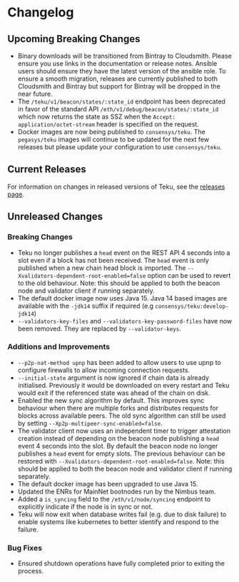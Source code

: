 # Changelog

## Upcoming Breaking Changes
- Binary downloads will be transitioned from Bintray to Cloudsmith.  Please ensure you use links in the documentation or release notes.
  Ansible users should ensure they have the latest version of the ansible role.
  To ensure a smooth migration, releases are currently published to both Cloudsmith and Bintray but support for Bintray will be dropped in the near future.
- The `/teku/v1/beacon/states/:state_id` endpoint has been deprecated in favor of the standard API `/eth/v1/debug/beacon/states/:state_id` which now returns the state as SSZ when the `Accept: application/octet-stream` header is specified on the request.
- Docker images are now being published to `consensys/teku`. The `pegasys/teku` images will continue to be updated for the next few releases but please update your configuration to use `consensys/teku`.

## Current Releases
For information on changes in released versions of Teku, see the [releases page](https://github.com/ConsenSys/teku/releases).

## Unreleased Changes

### Breaking Changes
- Teku no longer publishes a `head` event on the REST API 4 seconds into a slot even if a block has not been received. The `head` event is only published when a new
  chain head block is imported. The `--Xvalidators-dependent-root-enabled=false` option can be used to revert to the old behaviour.
  Note: this should be applied to both the beacon node and validator client if running separately.
- The default docker image now uses Java 15. Java 14 based images are available with the `-jdk14` suffix if required (e.g `consensys/teku:develop-jdk14`)
- `--validators-key-files` and `--validators-key-password-files` have now been removed. They are replaced by `--validator-keys`.

### Additions and Improvements
- `--p2p-nat-method upnp` has been added to allow users to use upnp to configure firewalls to allow incoming connection requests.
- `--initial-state` argument is now ignored if chain data is already initialised. Previously it would be downloaded on every restart and Teku would exit if the referenced state was ahead of the chain on disk.
- Enabled the new sync algorithm by default. This improves sync behaviour when there are multiple forks and distributes requests for blocks across available peers. The old sync algorithm can still be used by setting `--Xp2p-multipeer-sync-enabled=false`.
- The validator client now uses an independent timer to trigger attestation creation instead of depending on the beacon node publishing a `head` event 4 seconds into the slot. By default the beacon node no longer publishes a `head` event for empty slots. 
  The previous behaviour can be restored with `--Xvalidators-dependent-root-enabled=false`. Note: this should be applied to both the beacon node and validator client if running separately.
- The default docker image has been upgraded to use Java 15.
- Updated the ENRs for MainNet bootnodes run by the Nimbus team.
- Added a `is_syncing` field to the `/eth/v1/node/syncing` endpoint to explicitly indicate if the node is in sync or not. 
- Teku will now exit when database writes fail (e.g. due to disk failure) to enable systems like kubernetes to better identify and respond to the failure.

### Bug Fixes
- Ensured shutdown operations have fully completed prior to exiting the process.
